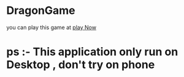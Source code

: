 # DragonGame

you can play this game at [play Now](http://webds.ninja/DragonGame/)

# ps :- This application only run on Desktop , don't try on phone
